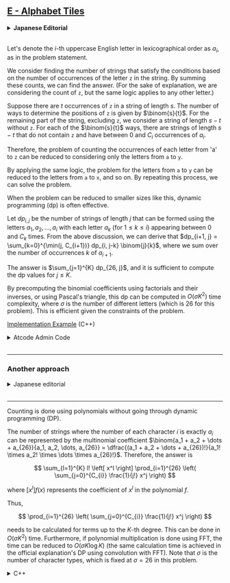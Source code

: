 ## [E - Alphabet Tiles](https://atcoder.jp/contests/abc358/tasks/abc358_e)

<details><summary><b>Japanese Editorial</b></summary><br>

問題文と同様に辞書順で $i$ 番目の英大文字を $a_i$ とおきます。

文字列のうち `z` が出現する個数ごとに条件を満たす文字列の個数を求め、これらを足し合わせることで答えを求めることを考えます（説明の都合上 `z` の個数ごとに考えていますが、`z` であることは本質ではなく、$1$ つのアルファベットを使う個数ごとに考えると捉えてよいです）。

長さ $s$ の文字列中に `z` が $t$ 個存在するとします。このとき、`z` の位置の決め方が ${s \choose t}$ 通りあります。`z` 以外の部分については、`z` を除いた長さ $s-t$ の文字列を考えることによって ${s \choose t}$ 通りそれぞれに対し、 `z` を含まない長さ $s-t$ の文字列であって $a_i$ が $0$ 個以上 $C_i$ 個以下であるものが対応していることがわかります。

したがって `a`, `b`, $\dots$, `z` について考えていたものを `a`, `b`, $\dots$, `y` について帰着できることがわかりました。

同様に考えると、`a`, `b`, $\dots$, `y` についての問題は `a`, `b`, $\dots$, `x` について帰着でき、これを繰り返すことにより本問題を解くことができそうだと考えられます。

このように小さいサイズに問題を帰着できたときには dp が有効なことが多いです。

実際、$dp_{i, j}$ を $a_1, a_2, \dots, a_i$ からなる長さ $j$ の文字列であって、各 $1 \le k \le i$ に対して $a_k$ が $0$ 個以上 $C_k$ 個以下であるものの個数とおくと、上の考察から $dp_{i+1, j} = \sum_{k=0}^{\min(j, C_{i+1})} dp_{i, j-k} {j \choose k}$ となります（$a_{i+1}$ の個数を $k$ として $k$ ごとに足し合わせています）。

答えは $\sum_{j=1}^{K} dp_{26, j}$ であり、dp は $j \le K$ の範囲で計算すれば十分であることに注意してください。

二項係数を階乗およびその逆元の前計算、あるいはパスカルの三角形の要領で二項係数自体を前計算することでこの dp は文字の種類数を $\sigma$ とおいて（本問題では $\sigma = 26$ です）時間計算量 $O(\sigma K^2)$ で計算することができ、本問題の制約下では十分高速です。

[実装例](https://atcoder.jp/contests/abc358/submissions/54548837) (C++)

</details><br>

Let's denote the $i$-th uppercase English letter in lexicographical order as $a_i$, as in the problem statement.

We consider finding the number of strings that satisfy the conditions based on the number of occurrences of the letter `z` in the string. By summing these counts, we can find the answer. (For the sake of explanation, we are considering the count of `z`, but the same logic applies to any other letter.)

Suppose there are $t$ occurrences of `z` in a string of length $s$. The number of ways to determine the positions of `z` is given by $\binom{s}{t}$. For the remaining part of the string, excluding `z`, we consider a string of length $s-t$ without `z`. For each of the $\binom{s}{t}$ ways, there are strings of length $s-t$ that do not contain `z` and have between 0 and $C_i$ occurrences of $a_i$.

Therefore, the problem of counting the occurrences of each letter from 'a' to `z` can be reduced to considering only the letters from `a` to `y`.

By applying the same logic, the problem for the letters from `a` to `y` can be reduced to the letters from `a` to `x`, and so on. By repeating this process, we can solve the problem.

When the problem can be reduced to smaller sizes like this, dynamic programming (dp) is often effective.

Let $dp_{i,j}$ be the number of strings of length $j$ that can be formed using the letters $a_1, a_2, \ldots, a_i$ with each letter $a_k$ (for $1 \leq k \leq i$) appearing between 0 and $C_k$ times. From the above discussion, we can derive that $dp_{i+1, j} = \sum_{k=0}^{\min(j, C_{i+1})} dp_{i, j-k} \binom{j}{k}$, where we sum over the number of occurrences $k$ of $a_{i+1}$.

The answer is $\sum_{j=1}^{K} dp_{26, j}$, and it is sufficient to compute the dp values for $j \leq K$.

By precomputing the binomial coefficients using factorials and their inverses, or using Pascal's triangle, this dp can be computed in $O(\sigma K^2)$ time complexity, where $\sigma$ is the number of different letters (which is $26$ for this problem). This is efficient given the constraints of the problem.

[Implementation Example](https://atcoder.jp/contests/abc358/submissions/54548837) (C++)

<details><summary>Atcode Admin Code</summary>

```cpp
#include <bits/stdc++.h>
using namespace std;
#include <atcoder/modint>
using namespace atcoder;

using ll = int64_t;
using mint = modint998244353;

#define rep(i, n) for(int i = 0; i < n; i++)
#define all(n) (n).begin(),(n).end()

struct modinv {
  int n; vector<mint> d;
  modinv(): n(2), d({0,1}) {}
  mint operator()(int i) {
    while (n <= i) d.push_back(-d[mint::mod()%n]*(mint::mod()/n)), ++n;
    return d[i];
  }
  mint operator[](int i) const { return d[i];}
} invs;
struct modfact {
  int n; vector<mint> d;
  modfact(): n(2), d({1,1}) {}
  mint operator()(int i) {
    while (n <= i) d.push_back(d.back()*n), ++n;
    return d[i];
  }
  mint operator[](int i) const { return d[i];}
} facts;
struct modfactinv {
  int n; vector<mint> d;
  modfactinv(): n(2), d({1,1}) {}
  mint operator()(int i) {
    while (n <= i) d.push_back(d.back()*invs(n)), ++n;
    return d[i];
  }
  mint operator[](int i) const { return d[i];}
} ifacts;
mint comb(int n, int k) {
  if (n < k || k < 0) return 0;
  return facts(n)*ifacts(k)*ifacts(n-k);
}

int main(){
    int n = 26;
    int K; cin >> K;
    vector<int> C(n);
    rep(i, n) cin >> C[i];
    vector<mint> dp(K+1);
    dp[0] = 1;
    rep(i, n){
        vector<mint> old(K+1);
        swap(old, dp);
        rep(j, K+1){
            rep(a, C[i] + 1){
                int nj = j + a;
                if (nj > K) break;
                dp[nj] += old[j] * comb(nj, a);
            }
        }
    }
    mint ans;
    rep(i, K) ans += dp[i+1];
    cout << ans.val() << "\n";
    return 0;
}
```

</details><br>

---
### Another approach 

<details><summary>Japanese editorial</summary><br>

DP を経由せず多項式を利用して数えます。


各文字 $i$ の個数が丁度 $a_i$ 個であるような文字列の個数は多項係数 $\binom{a_1 + a_2 + \dots + a_{26}}{a_1, a_2, \dots, a_{26}} = \dfrac{(a_1 + a_2 + \dots + a_{26})!}{a_1! \times a_2! \times \dots \times a_{26}!}$ なので答えは 

$$
\sum_{l=1}^{K} l! \left[ x^l \right] \prod_{i=1}^{26} \left( \sum_{j=0}^{C_{i}} \frac{1}{j!} x^j \right) 
$$

と表せます。ここで $\left[ x^l \right] f(x)$ は多項式 $f$ の $l$ 次の係数です。

従って 

$$
\prod_{i=1}^{26} \left( \sum_{j=0}^{C_{i}} \frac{1}{j!} x^j \right) 
$$

の $K$ 次以下の部分を計算できればよいですが、これは $O(\sigma K^2)$ 時間で可能です。また、多項式乗算に FFT を利用すれば $O(\sigma K \log K)$ 時間に削減されます (公式解説の DP も FFT を用いた畳み込みで同様の計算時間が達成されます)。なお $\sigma$ は文字種数であり、本問では $\sigma = 26$ に固定されています。

</details><br>

---

Counting is done using polynomials without going through dynamic programming (DP).

The number of strings where the number of each character $i$ is exactly $a_i$ can be represented by the multinomial coefficient $\binom{a_1 + a_2 + \dots + a_{26}}{a_1, a_2, \dots, a_{26}} = \dfrac{(a_1 + a_2 + \dots + a_{26})!}{a_1! \times a_2! \times \dots \times a_{26}!}$. Therefore, the answer is 

$$
\sum_{l=1}^{K} l! \left[ x^l \right] \prod_{i=1}^{26} \left( \sum_{j=0}^{C_{i}} \frac{1}{j!} x^j \right)
$$

where $\left[ x^l \right] f(x)$ represents the coefficient of $x^l$ in the polynomial $f$.

Thus,

$$
\prod_{i=1}^{26} \left( \sum_{j=0}^{C_{i}} \frac{1}{j!} x^j \right)
$$

needs to be calculated for terms up to the $K$-th degree. This can be done in $O(\sigma K^2)$ time. Furthermore, if polynomial multiplication is done using FFT, the time can be reduced to $O(\sigma K \log K)$ (the same calculation time is achieved in the official explanation's DP using convolution with FFT). Note that $\sigma$ is the number of character types, which is fixed at $\sigma = 26$ in this problem.

<details><summary>C++</summary><br>

```cpp
#include <bits/stdc++.h>
#include <atcoder/modint>
#include <atcoder/convolution>
using namespace std;
using namespace atcoder;

using mint = modint998244353;

#define rep(i, n) for(int i = 0; i < n; i++)

template <typename T, typename U = T>
struct factorial {
    factorial() = default;
    factorial(int n) { ensure(n); }

    static void ensure(const int n) {
        int sz = _fac.size();
        if (n + 1 <= sz) return;
        int new_size = max(n + 1, sz * 2);
        _fac.resize(new_size), _fac_inv.resize(new_size);
        for (int i = sz; i < new_size; ++i){
            _fac[i] = _fac[i-1]*i;
        }
        _fac_inv[new_size - 1] = U(1) / _fac[new_size - 1];
        for (int i = new_size - 1; i > sz; --i){
            _fac_inv[i - 1] = _fac_inv[i] * i;
        }
    }

    T fac(const int i) {
        ensure(i);
        return _fac[i];
    }

    T operator()(int i) {
        return fac(i);
    }

    U fac_inv(const int i) {
        ensure(i);
        return _fac_inv[i];
    }

    U binom(const int n, const int r) {
        if (n < 0 or r < 0 or n < r) return 0;
        ensure(n);
        return _fac[n] * _fac_inv[r] * _fac_inv[n - r];
    }

    template <typename ...Ds, enable_if_t<conjunction_v<is_integral<Ds>...>, nullptr_t> = nullptr>
    U polynom(const int n, const Ds& ...ds) {
        if (n < 0) return 0;
        ensure(n);
        int sumd = 0;
        U res = _fac[n];
        for (int d : { ds... }){
            if (d < 0 or d > n) return 0;
            sumd += d;
            res *= _fac_inv[d];
        }
        if (sumd > n) return 0;
        res *= _fac_inv[n - sumd];
        return res;
    }

    U perm(const int n, const int r) {
        if (n < 0 or r < 0 or n < r) return 0;
        ensure(n);
        return _fac[n] * _fac_inv[n - r];
    }

private:
    static vector<T> _fac;
    static vector<U> _fac_inv;
};


template <typename T, typename U>
vector<T> factorial<T, U>::_fac{ 1 };

template <typename T, typename U>
vector<U> factorial<T, U>::_fac_inv{ 1 };

int main() {
    int k; 
    cin >> k;
    constexpr int n = 26;
    vector<int> c(n);
    rep(i, n) cin >> c[i];

    factorial<mint> fac(k);

    vector<mint> pd(k + 1);
    pd[0] = 1;
    rep(i, n) {
        vector<mint> g(c[i] + 1);
        rep(v, c[i] + 1) {
            g[v] = fac.fac_inv(v);
        }
        auto dp = convolution(pd, g);
        dp.resize(k + 1);
        dp.swap(pd);
    }

    mint ans = 0;
    rep(x, k + 1) ans += pd[x] * fac.fac(x);
    cout << ans.val()-1 << endl;

    return 0;
}
```

</details><br>
